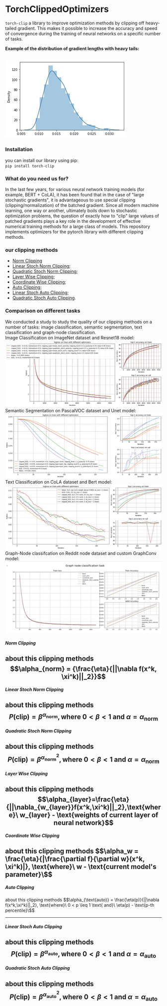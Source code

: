 # TorchClippedOptimizers


`torch-clip` a library to improve optimization methods by clipping off heavy-tailed gradient. This makes it possible to increase the accuracy and speed of convergence during the training of neural networks on a specific number of tasks.

**Example of the distribution of gradient lengths with heavy tails:**

![This is an image](readme_images/heavy_tail.jpg)
------------

### Installation
you can install our library using pip:  
`pip install torch-clip`  


### What do you need us for?
In the last few years, for various neural network training models (for example, BERT + CoLA), it has been found that in the case of "large stochastic gradients", it is advantageous to use special clipping (clipping/normalization) of the batched gradient. Since all modern machine learning, one way or another, ultimately boils down to stochastic optimization problems, the question of exactly how to "clip" large values of patched gradients plays a key role in the development of effective numerical training methods for a large class of models. This repository implements optimizers for the pytorch library with different clipping methods.


### our clipping methods

+ [Norm Clipping](#NormClip)
+ [Linear Stoch Norm Clipping](#LinearStochNormClip);  
+ [Quadratic Stoch Norm Clipping](#QuadraticStochNormClip);  
+ [Layer Wise Clipping](#LayerWiseClip);  
+ [Coordinate Wise Clipping](#CoordWiseClip);  
+ [Auto Clipping](#AutoClip);  
+ [Linear Stoch Auto Clipping](#LinearStochAutoClip);  
+ [Quadratic Stoch Auto Clipping](#QuadraticStochAutoClip).


### Comparison on different tasks
We conducted a study to study the quality of our clipping methods on a number of tasks: image classification, semantic segmentation, text classification and graph-node classification.  
Image Classification on ImageNet dataset and Resnet18 model:  
![This is an image](readme_images/image-classification.png) 
Semantic Segmentation on PascalVOC dataset and Unet model:  
![This is an image](readme_images/semnatic-segmentation.png) 
Text Classification on CoLA dataset and Bert model:  
![This is an image](readme_images/text-classification.jpg) 
Graph-Node classifcation on Reddit node dataset and custom GraphConv model:  
![This is an image](readme_images/graph-node-classification.jpg) 


##### <a name="NormClip"></a> Norm Clipping
about this clipping methods
$$\alpha_{norm} = {\frac{\eta}{||\nabla f(x^k, \xi^k)||_2}}$$
-----------

##### <a name="LinearStochNormClip"></a> Linear Stoch Norm Clipping
about this clipping methods
$$P(\text{clip})=\beta^{\alpha_{\text{norm}}}, \text{where}\ 0<\beta<1 \text{ and}\ \alpha = \alpha_{\text{norm}}$$
-----------

##### <a name="QuadraticStochNormClip"></a>	Quadratic Stoch Norm Clipping
about this clipping methods  
$$P(\text{clip})=\beta^{\alpha_{\text{norm}}^2},\text{where}\ 0<\beta<1 \text{ and}\ \alpha = \alpha_{\text{norm}}$$
-----------

##### <a name="LayerWiseClip"></a>	Layer Wise Clipping
about this clipping methods  
$$\alpha_{layer}=\frac{\eta}{||\nabla_{w_{layer}}f(x^k,\xi^k)||_2},\text{where}\ w_{layer} - \text{weights of current layer of neural network}$$
-----------

##### <a name="CoordWiseClip"></a>	Coordinate Wise Clipping
about this clipping methods
$$\alpha_w = \frac{\eta}{|\frac{\partial f}{\partial w}(x^k, \xi^k)|}, \text{where}\ w - \text{current model's parameter}\$$
-----------

##### <a name="AutoClip"></a>	Auto Clipping
about this clipping methods
$$\alpha_{\text{auto}} = \frac{\eta(p)}{||\nabla f(x^k,\xi^k)||_2}, \text{where}\  0 < p \leq 1 \text{ and}\ \eta(p) - \text{p-th percentile}\$$

-----------

##### <a name="LinearStochAutoClip"></a>	Linear Stoch Auto Clipping
about this clipping methods  
$$P(\text{clip})=\beta^{\alpha_{\text{auto}}}, \text{where}\ 0<\beta<1 \text{ and}\ \alpha = \alpha_{\text{auto}} $$
-----------

##### <a name="QuadraticStochAutoClip"></a>	Quadratic Stoch Auto Clipping
about this clipping methods  
$$P(\text{clip})=\beta^{\alpha_{\text{auto}}^2}, \text{where}\ 0<\beta<1 \text{ and}\ \alpha = \alpha_{\text{auto}}$$
-----------

